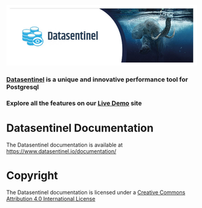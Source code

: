 ![Datasentinel](images/datasentinel-github.jpg)


### [Datasentinel](https://www.datasentinel.io) is a unique and innovative performance tool for Postgresql

### Explore all the features on our [Live Demo](https://demo.datasentinel.io) site


# Datasentinel Documentation

The Datasentinel documentation is available at https://www.datasentinel.io/documentation/



# Copyright

The Datasentinel documentation is licensed under a [Creative Commons Attribution 4.0 International License](http://creativecommons.org/licenses/by-sa/4.0/)
